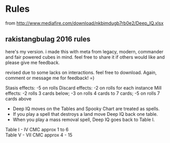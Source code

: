 Rules
=====

from http://www.mediafire.com/download/nkbimdugb7rb0e2/Deep_IQ.xlsx

rakistangbulag 2016 rules
-------------------------

here's my version. i made this with meta from legacy, modern, commander and fair powered cubes in mind. feel free to share it if others would like and please give me feedback.

revised due to some lacks on interactions. feel free to download. Again, comment or message me for feedback! =)


Stasis effects: -5 on rolls
Discard effects: -2 on rolls for each instance
Mill effects: -2 rolls 3 cards below; -3 on rolls 4 cards to 7 cards; -5 on rolls 7 cards above			
			
* Deep IQ moves on the Tables and Spooky Chart are treated as spells.			
* If you play a spell that destroys a land move Deep IQ back one table.			
* When you play a mass removal spell, Deep IQ goes back to Table I.			
			
Table I - IV CMC approx 1 to 6			
Table V - VII CMC approx 4 - 15			

